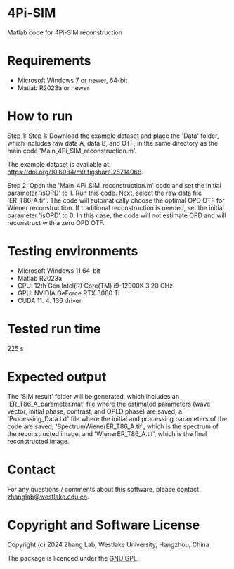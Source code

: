 # 4Pi-SIM
Matlab code for 4Pi-SIM reconstruction

# Requirements
  - Microsoft Windows 7 or newer, 64-bit
  - Matlab R2023a or newer

# How to run

Step 1: Step 1: Download the example dataset and place the 'Data' folder, which includes raw data A, data B, and OTF, in the same directory as the main code 'Main_4Pi_SIM_reconstruction.m'.

The example dataset is available at: https://doi.org/10.6084/m9.figshare.25714068.

Step 2: Open the 'Main_4Pi_SIM_reconstruction.m' code and set the initial parameter 'isOPD' to 1. Run this code. Next, select the raw data file 'ER_T86_A.tif'. The code will automatically choose the optimal OPD OTF for Wiener reconstruction. If traditional reconstruction is needed, set the initial parameter 'isOPD' to 0. In this case, the code will not estimate OPD and will reconstruct with a zero OPD OTF.

# Testing environments
  - Microsoft Windows 11 64-bit
  - Matlab R2023a
  - CPU: 12th Gen Intel(R) Core(TM) i9-12900K 3.20 GHz
  - GPU: NVIDIA GeForce RTX 3080 Ti
  - CUDA 11. 4. 136 driver

# Tested run time
225 s

# Expected output
The 'SIM result' folder will be generated, which includes an 'ER_T86_A_parameter.mat' file where the estimated parameters (wave vector, initial phase, contrast, and OPLD phase) are saved; a 'Processing_Data.txt' file where the initial and processing parameters of the code are saved; 'SpectrumWienerER_T86_A.tif', which is the spectrum of the reconstructed image, and 'WienerER_T86_A.tif', which is the final reconstructed image.

# Contact
For any questions / comments about this software, please contact zhanglab@westlake.edu.cn.

# Copyright and Software License
Copyright (c) 2024 Zhang Lab, Westlake University, Hangzhou, China

The package is licenced under the [GNU GPL](https://www.gnu.org/licenses/). 

